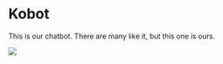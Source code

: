 # Kobot

This is our chatbot. There are many like it, but this one is ours.

![](http://media.giphy.com/media/vPH4IIua3umxG/giphy.gif)
